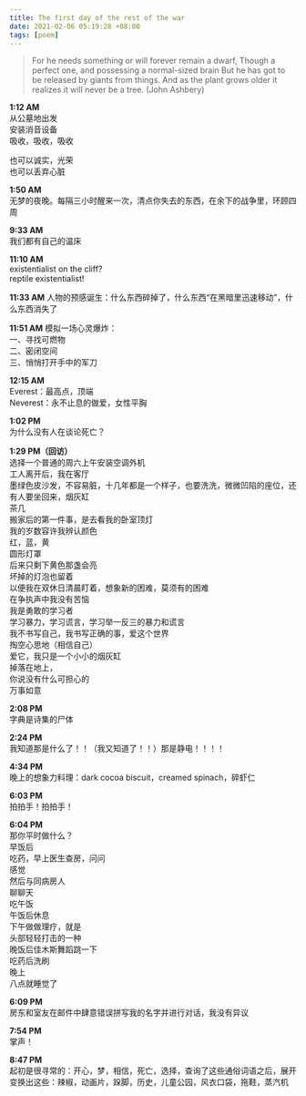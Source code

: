 ```yaml
---
title: The first day of the rest of the war
date: 2021-02-06 05:19:28 +08:00
tags: [poem]
---
```



> For he needs something or will forever remain a dwarf,
Though a perfect one, and possessing a normal-sized brain
But he has got to be released by giants from things.
And as the plant grows older it realizes it will never be a tree.
(John Ashbery)

**1:12 AM**  
从公墓地出发  
安装消音设备    
吸收，吸收，吸收  

也可以诚实，光荣  
也可以丢弃心脏  

**1:50 AM**    
无梦的夜晚。每隔三小时醒来一次，清点你失去的东西，在余下的战争里，环顾四周  

**9:33 AM**  
我们都有自己的温床  

**11:10 AM**  
existentialist on the cliff?  
reptile existentialist!  

**11:33 AM**
人物的预感诞生：什么东西碎掉了，什么东西“在黑暗里迅速移动”，什么东西消失了  

**11:51 AM**
模拟一场心灵爆炸：  
一、寻找可燃物  
二、密闭空间  
三、悄悄打开手中的军刀  

**12:15 AM**  
Everest：最高点，顶端  
Neverest：永不止息的做爱，女性平胸  

**1:02 PM**  
为什么没有人在谈论死亡？  

**1:29 PM（回访）**  
选择一个普通的周六上午安装空调外机  
工人离开后，我在客厅  
墨绿色皮沙发，不容易脏，十几年都是一个样子，也要洗洗，微微凹陷的座位，还有人要坐回来，烟灰缸  
茶几  
搬家后的第一件事，是去看我的卧室顶灯  
我的岁数容许我辨认颜色  
红，蓝，黄  
圆形灯罩  
后来只剩下黄色那盏会亮  
坏掉的灯泡也留着  
以便我在双休日清晨盯着，想象新的困难，莫须有的困难  
在争执声中我没有苦恼  
我是勇敢的学习者  
学习暴力，学习谎言，学习举一反三的暴力和谎言  
我不书写自己，我书写正确的事，爱这个世界  
掏空心思地（相信自己）  
爱它，我只是一个小小的烟灰缸  
掉落在地上，  
你说没有什么可担心的  
万事如意  

**2:08 PM**  
字典是诗集的尸体  

**2:24 PM**  
我知道那是什么了！！（我又知道了！！）那是静电！！！！  

**4:34 PM**  
晚上的想象力料理：dark cocoa biscuit，creamed spinach，碎虾仁  

**6:03 PM**  
拍拍手！拍拍手！  

**6:04 PM**  
那你平时做什么？  
早饭后  
吃药，早上医生查房，问问  
感觉  
然后与同病房人  
聊聊天  
吃午饭  
午饭后休息  
下午做做理疗，就是  
头部轻轻打击的一种  
晚饭后佳木斯舞蹈跳一下  
吃药后洗刷  
晚上  
八点就睡觉了  

**6:09 PM**  
房东和室友在邮件中肆意错误拼写我的名字并进行对话，我没有异议  

**7:54 PM**  
掌声！  

**8:47 PM**    
起初是很寻常的：开心，梦，相信，死亡，选择，查询了这些通俗词语之后，展开变换出这些：辣椒，动画片，跺脚，历史，儿童公园，风衣口袋，拖鞋，蒸汽机

